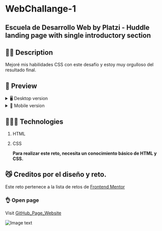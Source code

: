 # WebChallange-1

## Escuela de Desarrollo Web by Platzi - Huddle landing page with single introductory section

## ✍🏻 Description

Mejoré mis habilidades CSS con este desafío y estoy muy orgulloso del resultado final.

## 🎨 Preview

<details>
    <summary>🖥 Desktop version</summary>

![](./design/desktop-design.png)

</details>

<details>
    <summary>📱 Mobile version</summary>

![](./design/mobile-design.png)

</details>

## 👩🏻‍💻 Technologies

1. HTML
2. CSS

   **Para realizar este reto, necesita un conocimiento básico de HTML y CSS.**

## 😼 Creditos por el diseño y reto.

Este reto pertenece a la lista de retos de [Frontend Mentor](https://www.frontendmentor.io)

### 👌 Open page

Visit [GitHub_Page_Website](https://cristhiancm.github.io/Huddle-PlatziWebChallange-Semana-1/)

![Image text]()
